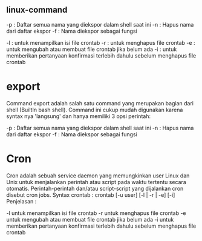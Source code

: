 ## linux-command

-p : Daftar semua nama yang diekspor dalam shell saat ini
-n : Hapus nama dari daftar ekspor
-f : Nama diekspor sebagai fungsi

-l : untuk menampilkan isi file crontab
-r : untuk menghapus file crontab
-e : untuk mengubah atau membuat file crontab jika belum ada
-i : untuk memberikan pertanyaan konfirmasi terlebih dahulu sebelum menghapus file crontab






# export
Command export adalah salah satu command yang merupakan bagian dari shell (BuiltIn bash shell). Command ini cukup mudah digunakan karena syntax nya 'langsung' dan hanya memiliki 3 opsi perintah:

-p : Daftar semua nama yang diekspor dalam shell saat ini
-n : Hapus nama dari daftar ekspor
-f : Nama diekspor sebagai fungsi

# Cron
Cron adalah sebuah service daemon yang memungkinkan user Linux dan Unix untuk menjalankan perintah atau script pada waktu tertentu secara otomatis. Perintah-perintah dan/atau script-script yang dijalankan cron disebut cron jobs. Syntax crontab : crontab [-u user] [-l | -r | -e] [-i] Penjelasan :

-l untuk menampilkan isi file crontab
-r untuk menghapus file crontab
-e untuk mengubah atau membuat file crontab jika belum ada
-i untuk memberikan pertanyaan konfirmasi terlebih dahulu sebelum menghapus file crontab
